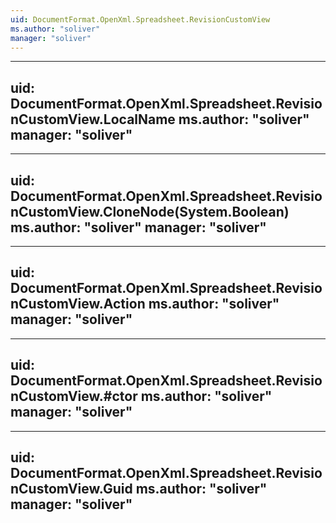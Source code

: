 ```yaml
---
uid: DocumentFormat.OpenXml.Spreadsheet.RevisionCustomView
ms.author: "soliver"
manager: "soliver"
---
```


---
uid: DocumentFormat.OpenXml.Spreadsheet.RevisionCustomView.LocalName
ms.author: "soliver"
manager: "soliver"
---

---
uid: DocumentFormat.OpenXml.Spreadsheet.RevisionCustomView.CloneNode(System.Boolean)
ms.author: "soliver"
manager: "soliver"
---

---
uid: DocumentFormat.OpenXml.Spreadsheet.RevisionCustomView.Action
ms.author: "soliver"
manager: "soliver"
---

---
uid: DocumentFormat.OpenXml.Spreadsheet.RevisionCustomView.#ctor
ms.author: "soliver"
manager: "soliver"
---

---
uid: DocumentFormat.OpenXml.Spreadsheet.RevisionCustomView.Guid
ms.author: "soliver"
manager: "soliver"
---

